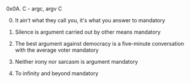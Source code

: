 0x0A. C - argc, argv
C

0. It ain't what they call you, it's what you answer to
mandatory

1. Silence is argument carried out by other means
mandatory

2. The best argument against democracy is a five-minute conversation with the average voter
mandatory

3. Neither irony nor sarcasm is argument
mandatory

4. To infinity and beyond
mandatory


